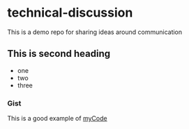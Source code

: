 # technical-discussion
This is a demo repo for sharing ideas around communication


## This is second heading
* one
* two
* three

### Gist
This is a good example of [myCode](https://gist.github.com/EmanAliEA/8c02fd1eac52b5bbdf6cd6a235a6daa1)
